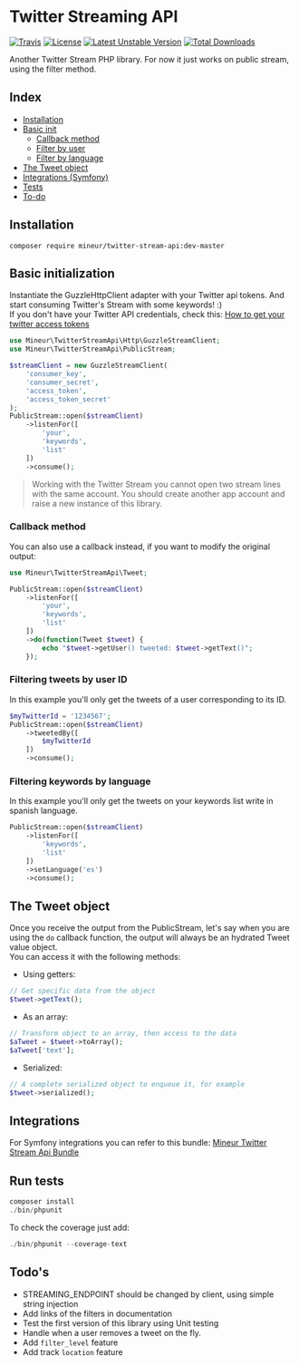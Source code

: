 # Twitter Streaming API
[![Travis](https://travis-ci.org/mineur/twitter-stream-api.svg?branch=master)]()
[![License](https://img.shields.io/badge/license-MIT-brightgreen.svg)]()
[![Latest Unstable Version](https://poser.pugx.org/mineur/twitter-stream-api/v/unstable)](https://packagist.org/packages/mineur/twitter-stream-api)
[![Total Downloads](https://poser.pugx.org/mineur/twitter-stream-api/downloads)](https://packagist.org/packages/mineur/twitter-stream-api)

Another Twitter Stream PHP library. For now it just works on public stream, 
using the filter method. 

## Index
- [Installation](#installation)
- [Basic init](#basic-initialization)
    - [Callback method](#callback-method)
    - [Filter by user](#filtering-tweets-by-user-id)
    - [Filter by language](#filtering-keywords-by-language)
- [The Tweet object](#the-tweet-object)
- [Integrations (Symfony)](#integrations)
- [Tests](#run-tests)
- [To-do](#todos)

## Installation
```shell
composer require mineur/twitter-stream-api:dev-master
```

## Basic initialization
Instantiate the GuzzleHttpClient adapter with your Twitter api tokens. 
And start consuming Twitter's Stream with some keywords! :) \
If you don't have your Twitter API credentials, check this: 
<a href="https://dev.twitter.com/oauth/overview/application-owner-access-tokens" 
   target="_blank">
    How to get your twitter access tokens
</a>
```php
use Mineur\TwitterStreamApi\Http\GuzzleStreamClient;
use Mineur\TwitterStreamApi\PublicStream;

$streamClient = new GuzzleStreamClient(
    'consumer_key',
    'consumer_secret',
    'access_token',
    'access_token_secret'
);
PublicStream::open($streamClient)
    ->listenFor([
        'your',
        'keywords',
        'list'
    ])
    ->consume();
```
> Working with the Twitter Stream you cannot open two stream lines with the same 
> account. You should create another app account and raise a new instance of this 
> library.

### Callback method
You can also use a callback instead, if you want to modify the original output:
```php
use Mineur\TwitterStreamApi\Tweet;

PublicStream::open($streamClient)
    ->listenFor([
        'your',
        'keywords',
        'list'
    ])
    ->do(function(Tweet $tweet) {
        echo "$tweet->getUser() tweeted: $tweet->getText()";
    });
```

### Filtering tweets by user ID
In this example you'll only get the tweets of a user corresponding to its ID.
```php
$myTwitterId = '1234567';
PublicStream::open($streamClient)
    ->tweetedBy([
        $myTwitterId
    ])
    ->consume();
```

### Filtering keywords by language
In this example you'll only get the tweets on your keywords list write in spanish 
language. 
```php
PublicStream::open($streamClient)
    ->listenFor([
        'keywords',
        'list'
    ])
    ->setLanguage('es')
    ->consume();
```

## The Tweet object
Once you receive the output from the PublicStream, let's say when you are using the `do` 
callback function, the output will always be an hydrated Tweet value object.
\
You can access it with the following methods:
* Using getters:
```php
// Get specific data from the object
$tweet->getText();
```
* As an array:
```php
// Transform object to an array, then access to the data
$aTweet = $tweet->toArray();
$aTweet['text'];
```
* Serialized:
```php
// A complete serialized object to enqueue it, for example
$tweet->serialized();
```

## Integrations
For Symfony integrations you can refer to this bundle: 
[Mineur Twitter Stream Api Bundle](https://github.com/mineur/twitter-stream-api-bundle)

## Run tests
```php
composer install
./bin/phpunit
```
To check the coverage just add:
```php
./bin/phpunit --coverage-text
```

## Todo's
* STREAMING_ENDPOINT should be changed by client, using simple string injection
* Add links of the filters in documentation
* Test the first version of this library using Unit testing
* Handle when a user removes a tweet on the fly.
* Add `filter_level` feature
* Add track `location` feature
